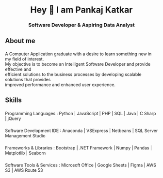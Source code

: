 <h1 align="center">Hey 👋 I am Pankaj Katkar</h1>

###

<h3 align="center">Software Developer & Aspiring Data Analyst</h3>

###

<h2 align="left">About me</h2>

###

<p align="left">A Computer Application graduate with a desire to learn something new in my field of interest.<br>My objective is to become an Intelligent Software Developer and provide effective and<br>efficient solutions to the business processes by developing scalable solutions that provides<br>improved performance and enhanced user experience.</p>

###

<h2 align="left">Skills</h2>

###

<p align="left">Programming Languages  :  Python | JavaScript | PHP | SQL | Java | C Sharp | jQuery</p>

###

<p align="left">Software Development IDE : Anaconda | VSExpress | Netbeans | SQL Server Management Studio</p>

###

<p align="left">Frameworks & Libraries : Bootstrap | .NET Framework | Numpy | Pandas | Matplotlib | Seaborn</p>

###

<p align="left">Software Tools & Services : Microsoft Office | Google Sheets | Figma | AWS S3 | AWS Route 53</p>

###
